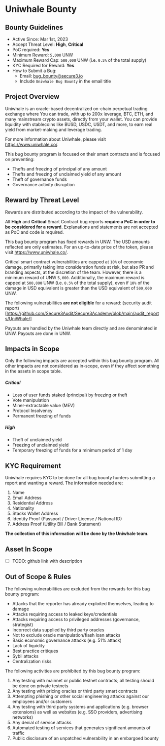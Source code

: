 # Uniwhale Bounty

## Bounty Guidelines
- Active Since: Mar 1st, 2023
- Accept Threat Level: **High**, **Critical**
- PoC required: **Yes**
- Minimum Reward: `5,000` UNW
- Maximum Reward Cap: `500,000` UNW (i.e. `0.5%` of the total supply)
- KYC Required for Reward: **Yes**
- How to Submit a Bug:
    - Email: bug_bounty@secure3.io
    - Include `Uniwhale Bug Bounty` in the email title

## Project Overview
Uniwhale is an oracle-based decentralized on-chain perpetual trading exchange where
You can trade, with up to 200x leverage, BTC, ETH, and many mainstream crypto assets, directly from your wallet.
You can provide liquidity with stablecoins like BUSD, USDC, USDT, and more, to earn real yield from market-making and leverage trading.

For more information about Uniwhale, please visit https://www.uniwhale.co/.

This bug bounty program is focused on their smart contracts and is focused on preventing:
- Thefts and freezing of principal of any amount
- Thefts and freezing of unclaimed yield of any amount
- Theft of governance funds
- Governance activity disruption

## Reward by Threat Level

Rewards are distributed according to the impact of the vulnerability.

All **High** and **Critical** Smart Contract bug reports **require a PoC in order to be considered for a reward**. Explanations and statements are not accepted as PoC and code is required.

This bug bounty program has fixed rewards in UNW. The USD amounts reflected are only estimates. For an up-to-date price of the token, please visit https://www.uniwhale.co/.

Critical smart contract vulnerabilities are capped at `10%` of economic damage, primarily taking into consideration funds at risk, but also PR and branding aspects, at the discretion of the team. However, there is a minimum reward of UNW `5,000`. Additionally, the maximum reward is capped at `500,000` UNW (i.e. `0.5%` of the total supply), even if `10%` of the damage in USD equivalent is greater than the USD equivalent of `500,000` UNW.

The following vulnerabilities **are not eligible** for a reward: (security audit report)[https://github.com/Secure3Audit/Secure3Academy/blob/main/audit_reports/UniWhale/]


Payouts are handled by the Uniwhale team directly and are denominated in UNW. Payouts are done in UNW.

## Impacts in Scope
Only the following impacts are accepted within this bug bounty program. All other impacts are not considered as in-scope, even if they affect something in the assets in scope table.

##### Critical
- Loss of user funds staked (principal) by freezing or theft
- Vote manipulation
- Miner-extractable value (MEV)
- Protocol Insolvency
- Permanent freezing of funds

#####  High
- Theft of unclaimed yield
- Freezing of unclaimed yield
- Temporary freezing of funds for a minimum period of 1 day


## KYC Requirement
Uniwhale requires KYC to be done for all bug bounty hunters submitting a report and wanting a reward. The information needed are:
1. Name
1. Email Address
1. Residential Address
1. Nationality
1. Stacks Wallet Address
1. Identity Proof (Passport / Driver License / National ID)
1. Address Proof (Utility Bill / Bank Statement)

**The collection of this information will be done by the Uniwhale team.**




## Asset In Scope
- [ ] TODO: github link with description


## Out of Scope & Rules


The following vulnerabilities are excluded from the rewards for this bug bounty program:
- Attacks that the reporter has already exploited themselves, leading to damage
- Attacks requiring access to leaked keys/credentials
- Attacks requiring access to privileged addresses (governance, strategist)
- Incorrect data supplied by third party oracles
- Not to exclude oracle manipulation/flash loan attacks
- Basic economic governance attacks (e.g. 51% attack)
- Lack of liquidity
- Best practice critiques
- Sybil attacks
- Centralization risks

The following activities are prohibited by this bug bounty program:
1. Any testing with mainnet or public testnet contracts; all testing should be done on private testnets
1. Any testing with pricing oracles or third party smart contracts
1. Attempting phishing or other social engineering attacks against our employees and/or customers
1. Any testing with third party systems and applications (e.g. browser extensions) as well as websites (e.g. SSO providers, advertising networks)
1. Any denial of service attacks
1. Automated testing of services that generates significant amounts of traffic
1. Public disclosure of an unpatched vulnerability in an embargoed bounty

